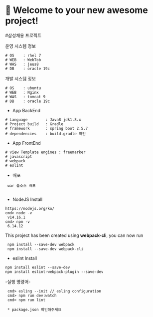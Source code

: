 # 🚀 Welcome to your new awesome project!


#삼성채용 프로젝트

운영 시스템 정보
```
# OS    : rhel 7
# WEB   : WebTob
# WAS   : jeus8
# DB    : oracle 19c 
```

개발 시스템 정보
```
# OS    : ubuntu
# WEB   : Nginx
# WAS   : tomcat 9
# DB    : oracle 19c 
```

- App BackEnd
```
# Language        : Java8 jdk1.8.x
# Project build   : Gradle
# framework       : spring boot 2.5.7
# dependencies    : build.gradle 확인 
```
- App FrontEnd
```
# view Template engines : freemarker
# javascript 
# webpack
# eslint
```
- 배포
```
 war 풀소스 배포
 
```



- NodeJS Install

```
https://nodejs.org/ko/
cmd> node -v 
 v14.16.1
cmd> npm -v 
 6.14.12

```
This project has been created using **webpack-cli**, you can now run

```
 npm install --save-dev webpack
 npm install --save-dev webpack-cli

```

- eslint Install
```
npm install eslint --save-dev
npm install eslint-webpack-plugin --save-dev
```

-실행 명령어-
```
 cmd> esling --init // esling configuration
 cmd> npm run dev:watch   
 cmd> npm run lint  
 
 * package.json 확인해주세요
```





 
